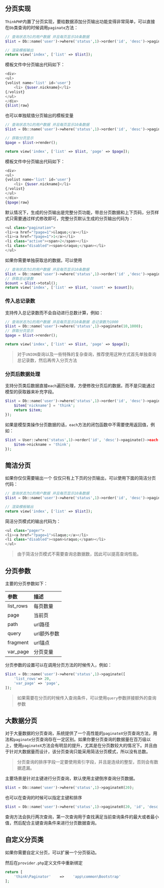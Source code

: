 ## 分页实现

`ThinkPHP`内置了分页实现，要给数据添加分页输出功能变得非常简单，可以直接在`Db`类查询的时候调用`paginate`方法：

```php
// 查询状态为1的用户数据 并且每页显示10条数据
$list = Db::name('user')->where('status',1)->order('id', 'desc')->paginate(10);

// 渲染模板输出
return view('index', ['list' => $list]);
```

模板文件中分页输出代码如下：

```php
<div>
<ul>
{volist name='list' id='user'}
    <li> {$user.nickname}</li>
{/volist}
</ul>
</div>
{$list|raw}

```

也可以单独赋值分页输出的模板变量

```php
// 查询状态为1的用户数据 并且每页显示10条数据
$list = Db::name('user')->where('status',1)->order('id', 'desc')->paginate(10);

// 获取分页显示
$page = $list->render();

return view('index', ['list' => $list, 'page' => $page]);
```

模板文件中分页输出代码如下：

```php
<div>
<ul>
{volist name='list' id='user'}
    <li> {$user.nickname}</li>
{/volist}
</ul>
</div>
{$page|raw}

```

默认情况下，生成的分页输出是完整分页功能，带总分页数据和上下页码，分页样式只需要通过样式修改即可，完整分页默认生成的分页输出代码为：

```php
<ul class="pagination">
<li><a href="?page=1">&laquo;</a></li>
<li><a href="?page=1">1</a></li>
<li class="active"><span>2</span></li>
<li class="disabled"><span>&raquo;</span></li>
</ul>
```

如果你需要单独获取总的数据，可以使用

```php
// 查询状态为1的用户数据 并且每页显示10条数据
$list = Db::name('user')->where('status',1)->order('id' ,'desc')->paginate(10);
// 获取总记录数
$count = $list->total();
return view('index', ['list' => $list, 'count' => $count]);
```

### 传入总记录数

支持传入总记录数而不会自动进行总数计算，例如：

```php
// 查询状态为1的用户数据 并且每页显示10条数据 总记录数为1000
$list = Db::name('user')->where('status',1)->paginate(10,1000);
// 获取分页显示
$page = $list->render();

return view('index', ['list' => $list, 'page' => $page]);
```

> 对于`UNION`查询以及一些特殊的复杂查询，推荐使用这种方式首先单独查询总记录数，然后再传入分页方法

### 分页后数据处理

支持分页类后数据直接`each`遍历处理，方便修改分页后的数据，而不是只能通过模型的获取器来补充字段。

```php
$list = Db::name('user')->where('status',1)->order('id', 'desc')->paginate()->each(function($item, $key){
    $item['nickname'] = 'think';
    return $item;
});
```

如果是模型类操作分页数据的话，`each`方法的闭包函数中不需要使用返回值，例如：

```php
$list = User::where('status',1)->order('id', 'desc')->paginate()->each(function($item, $key){
    $item->nickname = 'think';
});
```

## 简洁分页

如果你仅仅需要输出一个 仅仅只有上下页的分页输出，可以使用下面的简洁分页代码：

```php
// 查询状态为1的用户数据 并且每页显示10条数据
$list = Db::name('user')->where('status',1)->order('id', 'desc')->paginate(10, true);

// 渲染模板输出
return view('index', ['list' => $list]);
```

简洁分页模式的输出代码为：

```php
<ul class="pager">
<li><a href="?page=1">&laquo;</a></li>
<li class="disabled"><span>&raquo;</span></li>
</ul>
```

> 由于简洁分页模式不需要查询总数据数，因此可以提高查询性能。

## 分页参数

主要的分页参数如下：

| 参数 | 描述 |
| :--- | :--- |
| list\_rows | 每页数量 |
| page | 当前页 |
| path | url路径 |
| query | url额外参数 |
| fragment | url锚点 |
| var\_page | 分页变量 |

分页参数的设置可以在调用分页方法的时候传入，例如：

```php
$list = Db::name('user')->where('status',1)->paginate([
    'list_rows'=> 20,
    'var_page' => 'page',
]);
```

> 如果需要在分页的时候传入查询条件，可以使用`query`参数拼接额外的查询参数

## 大数据分页

对于大量数据的分页查询，系统提供了一个高性能的`paginateX`分页查询方法，用法和`paginate`分页查询存在一定区别。如果你要分页查询的数据量在百万级以上，使用`paginateX`方法会有明显的提升，尤其是在分页数较大的情况下。并且由于针对大数据量而设计，该分页查询只能采用简洁分页模式，所以没有总数。

> 分页查询的排序字段一定要使用索引字段，并且是连续的整型，否则会有数据遗漏。

主要场景是针对主键进行分页查询，默认使用主键倒序查询分页数据。

```php
$list = Db::name('user')->where('status',1)->paginateX(20);
```

也可以在查询的时候可以指定主键和排序

```php
$list = Db::name('user')->where('status',1)->paginateX(20, 'id', 'desc');
```

查询方法会执行两次查询，第一次查询用于查找满足当前查询条件的最大或者最小值，然后配合主键查询条件来进行分页数据查询。

## 自定义分页类

如果你需要自定义分页，可以扩展一个分页驱动。

然后在`provider.php`定义文件中重新绑定

```php
return [
    'think\Paginator'    =>    'app\common\Bootstrap'
];
```



